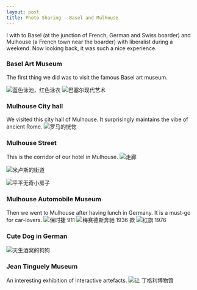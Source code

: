 ```yaml
---
layout: post
title: Photo Sharing - Basel and Mulhouse
---
```


I with to Basel (at the junction of French, German and Swiss boarder) and Mulhouse (a French town near the boarder) with liberalist during a weekend. Now looking back, it was such a nice experience.

### Basel Art Museum
The first thing we did was to visit the famous Basel art museum.

![蓝色泳池，红色泳衣](https://github.com/user-attachments/assets/e54fdc15-e95d-4df0-9961-8cc10b894099)
![巴塞尔现代艺术](https://github.com/user-attachments/assets/91d2352e-c8b6-41d8-bbc1-bac5a238cc6c)

### Mulhouse City hall

We visited this city hall of Mulhouse. It surprisingly maintains the vibe of ancient Rome.
![罗马的恍惚](https://github.com/user-attachments/assets/10de3d76-345e-4674-ab54-5c7ad4f5bc92)

### Mulhouse Street
This is the corridor of our hotel in Mulhouse.
![走廊](https://github.com/user-attachments/assets/b817fe6a-b0c9-4361-9a32-5786e6be7d87)

![米卢斯的街道](https://github.com/user-attachments/assets/7e25a6a8-8af7-43fb-b0ca-adf53af1189a)

![平平无奇小房子](https://github.com/user-attachments/assets/65273b43-9a18-4990-891a-3dee2b49784f)


### Mulhouse Automobile Museum
Then we went to Mulhouse after having lunch in Germany. It is a must-go for car-lovers.
![保时捷 911](https://github.com/user-attachments/assets/382f6372-818e-4c50-9cf6-21aa3aa757f2)
![梅赛德斯奔驰 1936 款](https://github.com/user-attachments/assets/b6a3e9af-cf23-4bd5-81fc-962da6f1b71f)
![红旗 1976](https://github.com/user-attachments/assets/f7ca665f-0353-4c30-9a39-bb631977d6a1)

### Cute Dog in German
![天生酒窝的狗狗](https://github.com/user-attachments/assets/d17cae40-eb46-4057-a9c4-c238fc0ec3a2)

### Jean Tinguely Museum
An interesting exhibition of interactive artefacts.
![让 丁格利博物馆](https://github.com/user-attachments/assets/9332ff7b-ccc1-4eb6-8a24-08f754c6a3a8)

